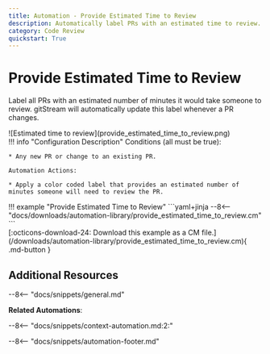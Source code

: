 ```yaml
---
title: Automation - Provide Estimated Time to Review
description: Automatically label PRs with an estimated time to review.
category: Code Review
quickstart: True
---
```

# Provide Estimated Time to Review
Label all PRs with an estimated number of minutes it would take someone to review. gitStream will automatically update this label whenever a PR changes.

<div class="automationImage" style="align:right" markdown="1">
![Estimated time to review](provide_estimated_time_to_review.png)
</div>
<div class="automationDescription" markdown="1">
!!! info "Configuration Description"
    Conditions (all must be true):

    * Any new PR or change to an existing PR.

    Automation Actions:

    * Apply a color coded label that provides an estimated number of minutes someone will need to review the PR.
</div>
<div class="automationExample" markdown="1">
!!! example "Provide Estimated Time to Review"
    ```yaml+jinja
    --8<-- "docs/downloads/automation-library/provide_estimated_time_to_review.cm"
    ```
    <div class="result" markdown>
      <span>
      [:octicons-download-24: Download this example as a CM file.](/downloads/automation-library/provide_estimated_time_to_review.cm){ .md-button }
      </span>
    </div>
</div>

## Additional Resources

--8<-- "docs/snippets/general.md"

**Related Automations**:

--8<-- "docs/snippets/context-automation.md:2:"

--8<-- "docs/snippets/automation-footer.md"
